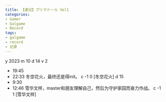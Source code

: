 ```yaml
---
title: 【速记】プリマドール Vol1
categories:
- Gamer
- Galgame
- Record
tags:
- galgame
- record
- 记录
---
```

y 2023
m 10
d 14
v 2
- 19:45
- 22:33
冬空花火，最终还是得init。
c -1 0 [冬空花火]
d 15
- 9:30
- 12:46
雪华文样，master和朋友理解自己，然后为守护家园而奋力作战。
c -1 1 [雪华文样]